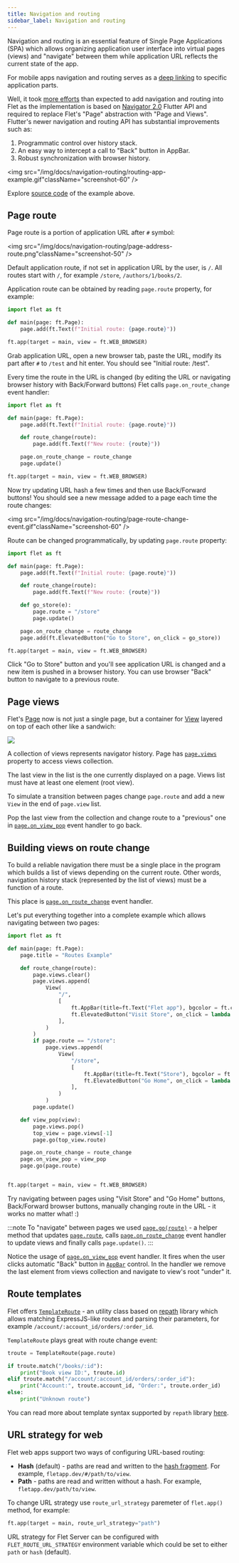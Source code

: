 ```yaml
---
title: Navigation and routing
sidebar_label: Navigation and routing
---
```


Navigation and routing is an essential feature of Single Page Applications (SPA) which allows organizing application user interface into virtual pages (views) and "navigate" between them while application URL reflects the current state of the app.

For mobile apps navigation and routing serves as a [deep linking](https://docs.flutter.dev/development/ui/navigation/deep-linking) to specific application parts.

Well, it took [more efforts](https://github.com/flet-dev/flet/pull/95/files) than expected to add navigation and routing into Flet as the implementation is based on [Navigator 2.0](https://medium.com/flutter/learning-flutters-new-navigation-and-routing-system-7c9068155ade) Flutter API and required to replace Flet's "Page" abstraction with "Page and Views". Flutter's newer navigation and routing API has substantial improvements such as:

1. Programmatic control over history stack.
2. An easy way to intercept a call to "Back" button in AppBar.
3. Robust synchronization with browser history.

<img src="/img/docs/navigation-routing/routing-app-example.gif"className="screenshot-60" />

Explore [source code](https://github.com/flet-dev/examples/blob/main/python/apps/routing-navigation/building-views-on-route-change.py) of the example above.

## Page route

Page route is a portion of application URL after `#` symbol:

<img src="/img/docs/navigation-routing/page-address-route.png"className="screenshot-50" />

Default application route, if not set in application URL by the user, is `/`. All routes start with `/`, for example `/store`, `/authors/1/books/2`.

Application route can be obtained by reading `page.route` property, for example:

```python
import flet as ft

def main(page: ft.Page):
    page.add(ft.Text(f"Initial route: {page.route}"))

ft.app(target = main, view = ft.WEB_BROWSER)
```

Grab application URL, open a new browser tab, paste the URL, modify its part after `#` to `/test` and hit enter. You should see "Initial route: /test".

Every time the route in the URL is changed (by editing the URL or navigating browser history with Back/Forward buttons) Flet calls `page.on_route_change` event handler:

```python
import flet as ft

def main(page: ft.Page):
    page.add(ft.Text(f"Initial route: {page.route}"))

    def route_change(route):
        page.add(ft.Text(f"New route: {route}"))

    page.on_route_change = route_change
    page.update()

ft.app(target = main, view = ft.WEB_BROWSER)
```

Now try updating URL hash a few times and then use Back/Forward buttons! You should see a new message added to a page each time the route changes:

<img src="/img/docs/navigation-routing/page-route-change-event.gif"className="screenshot-60" />

Route can be changed programmatically, by updating `page.route` property:

```python
import flet as ft

def main(page: ft.Page):
    page.add(ft.Text(f"Initial route: {page.route}"))

    def route_change(route):
        page.add(ft.Text(f"New route: {route}"))

    def go_store(e):
        page.route = "/store"
        page.update()

    page.on_route_change = route_change
    page.add(ft.ElevatedButton("Go to Store", on_click = go_store))

ft.app(target = main, view = ft.WEB_BROWSER)
```

Click "Go to Store" button and you'll see application URL is changed and a new item is pushed in a browser history. You can use browser "Back" button to navigate to a previous route.

## Page views

Flet's [Page](/docs/controls/page) now is not just a single page, but a container for [View](/docs/controls/view) layered on top of each other like a sandwich:

<img src="/img/docs/navigation-routing/page-views.svg" className="screenshot-100" />

A collection of views represents navigator history. Page has [`page.views`](/docs/controls/page#views) property to access views collection.

The last view in the list is the one currently displayed on a page. Views list must have at least one element (root view).

To simulate a transition between pages change `page.route` and add a new `View` in the end of `page.view` list.

Pop the last view from the collection and change route to a "previous" one in [`page.on_view_pop`](/docs/controls/page#on_view_pop) event handler to go back.

## Building views on route change

To build a reliable navigation there must be a single place in the program which builds a list of views depending on the current route. Other words, navigation history stack (represented by the list of views) must be a function of a route.

This place is [`page.on_route_change`](/docs/controls/page#on_route_change) event handler.

Let's put everything together into a complete example which allows navigating between two pages:

```python
import flet as ft

def main(page: ft.Page):
    page.title = "Routes Example"

    def route_change(route):
        page.views.clear()
        page.views.append(
            View(
                "/",
                [
                    ft.AppBar(title=ft.Text("Flet app"), bgcolor = ft.colors.SURFACE_VARIANT),
                    ft.ElevatedButton("Visit Store", on_click = lambda _: page.go("/store")),
                ],
            )
        )
        if page.route == "/store":
            page.views.append(
                View(
                    "/store",
                    [
                        ft.AppBar(title=ft.Text("Store"), bgcolor = ft.colors.SURFACE_VARIANT),
                        ft.ElevatedButton("Go Home", on_click = lambda _: page.go("/")),
                    ],
                )
            )
        page.update()

    def view_pop(view):
        page.views.pop()
        top_view = page.views[-1]
        page.go(top_view.route)

    page.on_route_change = route_change
    page.on_view_pop = view_pop
    page.go(page.route)


ft.app(target = main, view = ft.WEB_BROWSER)
```

Try navigating between pages using "Visit Store" and "Go Home" buttons, Back/Forward browser buttons, manually changing route in the URL - it works no matter what! :)

:::note
To "navigate" between pages we used [`page.go(route)`](/docs/controls/page#goroute) - a helper method that updates [`page.route`](/docs/controls/page#route), calls [`page.on_route_change`](/docs/controls/page#on_route_change) event handler to update views and finally calls `page.update()`.
:::

Notice the usage of [`page.on_view_pop`](/docs/controls/page#on_view_pop) event handler. It fires when the user clicks automatic "Back" button in [`AppBar`](/docs/controls/appbar) control. In the handler we remove the last element from views collection and navigate to view's root "under" it.

## Route templates

Flet offers [`TemplateRoute`](https://github.com/flet-dev/flet/blob/main/sdk/python/flet/template_route.py) - an utility class based on [repath](https://github.com/nickcoutsos/python-repath) library which allows matching ExpressJS-like routes and parsing their parameters, for example `/account/:account_id/orders/:order_id`.

`TemplateRoute` plays great with route change event:

```python
troute = TemplateRoute(page.route)

if troute.match("/books/:id"):
    print("Book view ID:", troute.id)
elif troute.match("/account/:account_id/orders/:order_id"):
    print("Account:", troute.account_id, "Order:", troute.order_id)
else:
    print("Unknown route")
```

You can read more about template syntax supported by `repath` library [here](https://github.com/nickcoutsos/python-repath#parameters).

## URL strategy for web

Flet web apps support two ways of configuring URL-based routing:

* **Hash** (default) - paths are read and written to the [hash fragment](https://en.wikipedia.org/wiki/Uniform_Resource_Locator#Syntax). For example, `fletapp.dev/#/path/to/view`.
* **Path** - paths are read and written without a hash. For example, `fletapp.dev/path/to/view`.

To change URL strategy use `route_url_strategy` paremeter of `flet.app()` method, for example:

```python
ft.app(target = main, route_url_strategy="path")
```

URL strategy for Flet Server can be configured with `FLET_ROUTE_URL_STRATEGY` environment variable which could be set to either `path` or `hash` (default).